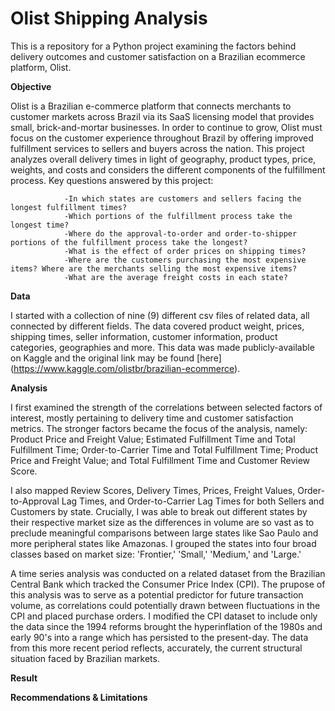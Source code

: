 # Olist Shipping Analysis

This is a repository for a Python project examining the factors behind delivery outcomes and customer satisfaction on a Brazilian ecommerce platform, Olist.

**Objective**

Olist is a Brazilian e-commerce platform that connects merchants to customer markets across Brazil via its SaaS licensing model that provides small, brick-and-mortar businesses. In order to continue to grow, Olist must focus on the customer experience throughout Brazil by offering improved fulfillment services to sellers and buyers across the nation. This project analyzes overall delivery times in light of geography, product types, price, weights, and costs and considers the different components of the fulfillment process. Key questions answered by this project:

                -In which states are customers and sellers facing the longest fulfillment times?
                -Which portions of the fulfillment process take the longest time?
                -Where do the approval-to-order and order-to-shipper portions of the fulfillment process take the longest?
                -What is the effect of order prices on shipping times?
                -Where are the customers purchasing the most expensive items? Where are the merchants selling the most expensive items? 
                -What are the average freight costs in each state?
                         

**Data**

I started with a collection of nine (9) different csv files of related data, all connected by different fields. The data covered product weight, prices, shipping times, seller information, customer information, product categories, geographies and more. This data was made publicly-available on Kaggle and the original link may be found [here] (https://www.kaggle.com/olistbr/brazilian-ecommerce).


**Analysis**

I first examined the strength of the correlations between selected factors of interest, mostly pertaining to delivery time and customer satisfaction metrics. The stronger factors became the focus of the analysis, namely: Product Price and Freight Value; Estimated Fulfillment Time and Total Fulfillment Time; Order-to-Carrier Time and Total Fulfillment Time; Product Price and Freight Value; and Total Fulfillment Time and Customer Review Score.

I also mapped Review Scores, Delivery Times, Prices, Freight Values, Order-to-Approval Lag Times, and Order-to-Carrier Lag Times for both Sellers and Customers by state. Crucially, I was able to break out different states by their respective market size as the differences in volume are so vast as to preclude meaningful comparisons between large states like Sao Paulo and more peripheral states like Amazonas. I grouped the states into four broad classes based on market size: 'Frontier,' 'Small,' 'Medium,' and 'Large.'

A time series analysis was conducted on a related dataset from the Brazilian Central Bank which tracked the Consumer Price Index (CPI). The prupose of this analysis was to serve as a potential predictor for future transaction volume, as correlations could potentially drawn between fluctuations in the CPI and placed purchase orders. I modified the CPI dataset to include only the data since the 1994 reforms brought the hyperinflation of the 1980s and early 90's into a range which has persisted to the present-day. The data from this more recent period reflects, accurately, the current structural situation faced by Brazilian markets.


**Result**






**Recommendations & Limitations**




